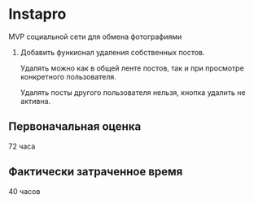 # Instapro

MVP социальной сети для обмена фотографиями

1. Добавить функионал удаления собственных постов.

   Удалять можно как в общей ленте постов, так и при просмотре конкретного пользователя.

   Удалять посты другого пользователя нельзя, кнопка удалить не активна.

## Первоначальная оценка

72 часа

## Фактически затраченное время

40 часов
